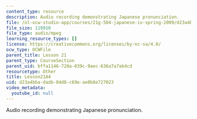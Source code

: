 ```yaml
---
content_type: resource
description: Audio recording demonstrating Japanese pronunciation.
file: /ol-ocw-studio-app/courses/21g-504-japanese-iv-spring-2009/d23a4bbadadb04d8c69eae0b8e727023_Lesson21A4.mp3
file_size: 119910
file_type: audio/mpeg
learning_resource_types: []
license: https://creativecommons.org/licenses/by-nc-sa/4.0/
ocw_type: OCWFile
parent_title: Lesson 21
parent_type: CourseSection
parent_uid: bffa1146-720a-039c-9aec-636a7a7ab4cd
resourcetype: Other
title: Lesson21A4
uid: d23a4bba-dadb-04d8-c69e-ae0b8e727023
video_metadata:
  youtube_id: null
---
```

Audio recording demonstrating Japanese pronunciation.